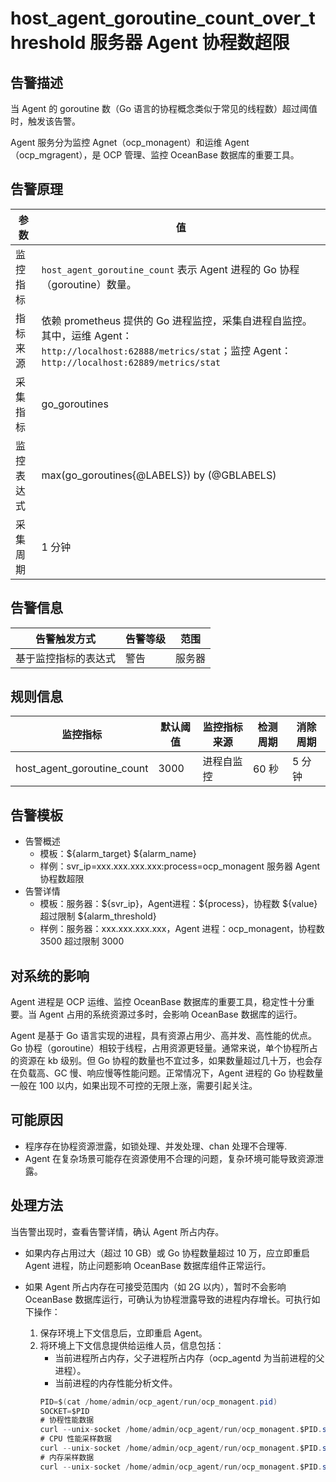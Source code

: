 # host_agent_goroutine_count_over_threshold 服务器 Agent 协程数超限

## 告警描述

当 Agent 的 goroutine 数（Go 语言的协程概念类似于常见的线程数）超过阈值时，触发该告警。

Agent 服务分为监控 Agnet（ocp_monagent）和运维 Agent（ocp_mgragent），是 OCP 管理、监控 OceanBase 数据库的重要工具。

## 告警原理

| **参数** | **值** |
| --- | --- |
| 监控指标 | `host_agent_goroutine_count` 表示 Agent 进程的 Go 协程（goroutine）数量。 |
| 指标来源 | 依赖 prometheus 提供的 Go 进程监控，采集自进程自监控。其中，运维 Agent：`http://localhost:62888/metrics/stat`；监控 Agent：`http://localhost:62889/metrics/stat`|
| 采集指标 | go_goroutines |
| 监控表达式 | max(go_goroutines{@LABELS}) by (@GBLABELS) |
| 采集周期 | 1 分钟 |

## 告警信息

| **告警触发方式** | **告警等级** | **范围** |
| --- | --- | --- |
| 基于监控指标的表达式 | 警告 | 服务器 |

## 规则信息

| **监控指标** | **默认阈值** | **监控指标来源** | **检测周期** | **消除周期** |
| --- | --- | --- | --- | --- |
| host_agent_goroutine_count | 3000 | 进程自监控 | 60 秒 | 5 分钟 |

## 告警模板

* 告警概述
  * 模板：\${alarm_target} ${alarm_name}
  * 样例：svr_ip=xxx.xxx.xxx.xxx:process=ocp_monagent 服务器 Agent 协程数超限
* 告警详情
  * 模板：服务器：\${svr_ip}，Agent进程：\${process}，协程数 \${value} 超过限制 ${alarm_threshold}
  * 样例：服务器：xxx.xxx.xxx.xxx，Agent 进程：ocp_monagent，协程数 3500 超过限制 3000

## 对系统的影响

Agent 进程是 OCP 运维、监控 OceanBase 数据库的重要工具，稳定性十分重要。当 Agent 占用的系统资源过多时，会影响 OceanBase 数据库的运行。

Agent 是基于 Go 语言实现的进程，具有资源占用少、高并发、高性能的优点。Go 协程（goroutine）相较于线程，占用资源更轻量。通常来说，单个协程所占的资源在 kb 级别。但 Go 协程的数量也不宜过多，如果数量超过几十万，也会存在负载高、GC 慢、响应慢等性能问题。正常情况下，Agent 进程的 Go 协程数量一般在 100 以内，如果出现不可控的无限上涨，需要引起关注。

## 可能原因

* 程序存在协程资源泄露，如锁处理、并发处理、chan 处理不合理等.
* Agent 在复杂场景可能存在资源使用不合理的问题，复杂环境可能导致资源泄露。

## 处理方法

当告警出现时，查看告警详情，确认 Agent 所占内存。

* 如果内存占用过大（超过 10 GB）或 Go 协程数量超过 10 万，应立即重启 Agent 进程，防止问题影响 OceanBase 数据库组件正常运行。
* 如果 Agent 所占内存在可接受范围内（如 2G 以内），暂时不会影响 OceanBase 数据库运行，可确认为协程泄露导致的进程内存增长。可执行如下操作：

   1. 保存环境上下文信息后，立即重启 Agent。
   2. 将环境上下文信息提供给运维人员，信息包括：
       * 当前进程所占内存，父子进程所占内存（ocp_agentd 为当前进程的父进程）。
       * 当前进程的内存性能分析文件。
        ```JAVA
        PID=$(cat /home/admin/ocp_agent/run/ocp_monagent.pid)
        SOCKET=$PID
        # 协程性能数据
        curl --unix-socket /home/admin/ocp_agent/run/ocp_monagent.$PID.sock <http://11/debug/pprof/goroutine?debug=1> --output /tmp/goroutine.txt
        # CPU 性能采样数据
        curl --unix-socket /home/admin/ocp_agent/run/ocp_monagent.$PID.sock <http://localhost/debug/pprof/profile?seconds=30> --output pprof.profile.gz
        # 内存采样数据
        curl --unix-socket /home/admin/ocp_agent/run/ocp_monagent.$PID.sock <http://localhost/debug/pprof/heap> --output pprof.heap.gz
        ```
